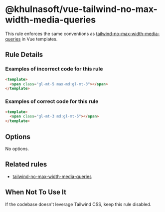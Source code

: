 # @khulnasoft/vue-tailwind-no-max-width-media-queries

This rule enforces the same conventions as [tailwind-no-max-width-media-queries](./tailwind-no-max-width-media-queries.md) in Vue templates.

## Rule Details

### Examples of **incorrect** code for this rule

```html
<template>
  <span class="gl-mt-5 max-md:gl-mt-3"></span>
</template>
  ```

### Examples of **correct** code for this rule

```html
<template>
  <span class="gl-mt-3 md:gl-mt-5"></span>
</template>
```

## Options

No options.

## Related rules

- [tailwind-no-max-width-media-queries](./tailwind-no-max-width-media-queries.md)

## When Not To Use It

If the codebase doesn't leverage Tailwind CSS, keep this rule disabled.
